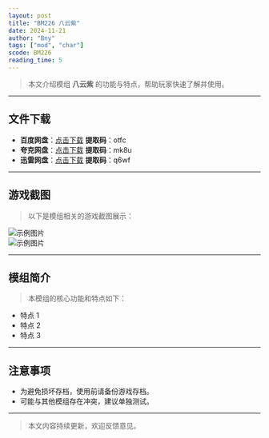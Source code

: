 ```yaml
---
layout: post
title: "BM226 八云紫"
date: 2024-11-21
author: "Bny"
tags: ["mod", "char"]
scode: BM226
reading_time: 5
---
```


> 本文介绍模组 **八云紫** 的功能与特点，帮助玩家快速了解并使用。

---





## 文件下载
- **百度网盘**：[点击下载](https://pan.baidu.com/s/1d_9Yk8CoaQAKVDGTptxL5w?pwd=otfc)  **提取码**：otfc  
- **夸克网盘**：[点击下载](https://pan.quark.cn/s/dd6ccfd8ad38?pwd=mk8u)  **提取码**：mk8u  
- **迅雷网盘**：[点击下载](https://pan.xunlei.com/s/VOCCbkMcqAcAIIak7HP7o0FWA1?pwd=q6wf)  **提取码**：q6wf  

---

## 游戏截图
> 以下是模组相关的游戏截图展示：

![示例图片](https://example.com/screenshot1.jpg)  
![示例图片](https://example.com/screenshot2.jpg)

---

## 模组简介
> 本模组的核心功能和特点如下：
- 特点 1
- 特点 2
- 特点 3

---

## 注意事项
- 为避免损坏存档，使用前请备份游戏存档。
- 可能与其他模组存在冲突，建议单独测试。

---

> 本文内容持续更新，欢迎反馈意见。
